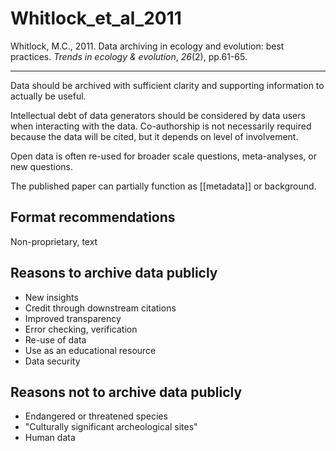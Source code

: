 # Whitlock_et_al_2011
Whitlock, M.C., 2011. Data archiving in ecology and evolution: best practices. _Trends in ecology & evolution_, _26_(2), pp.61-65.

---

Data should be archived with sufficient clarity and supporting information to actually be useful.

Intellectual debt of data generators should be considered by data users when interacting with the data. Co-authorship is not necessarily required because the data will be cited, but it depends on level of involvement. 

Open data is often re-used for broader scale questions, meta-analyses, or new questions.

The published paper can partially function as [[metadata]] or background.



## Format recommendations
Non-proprietary, text 

## Reasons to archive data publicly
* New insights
* Credit through downstream citations
* Improved transparency
* Error checking, verification
* Re-use of data 
* Use as an educational resource
* Data security

## Reasons not to archive data publicly
* Endangered or threatened species
* "Culturally significant archeological sites"
* Human data

